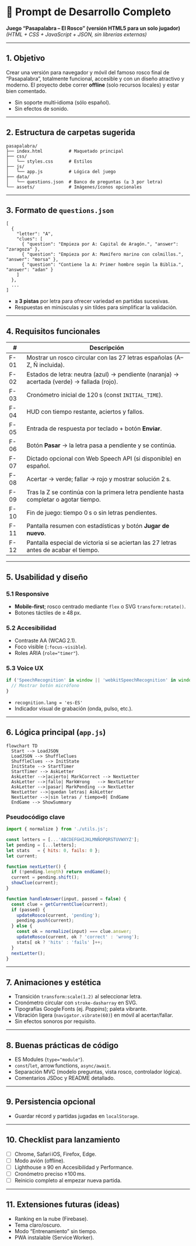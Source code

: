 # 📜 Prompt de Desarrollo Completo  
**Juego “Pasapalabra – El Rosco” (versión HTML5 para un solo jugador)**  
*(HTML + CSS + JavaScript + JSON, sin librerías externas)*  

---

## 1. Objetivo  
Crear una versión para navegador y móvil del famoso rosco final de “Pasapalabra”, totalmente funcional, accesible y con un diseño atractivo y moderno. El proyecto debe correr **offline** (solo recursos locales) y estar bien comentado.  
- Sin soporte multi‑idioma (sólo español).  
- Sin efectos de sonido.  

---

## 2. Estructura de carpetas sugerida  

```text
pasapalabra/
├── index.html          # Maquetado principal
├── css/
│   └── styles.css      # Estilos
├── js/
│   └── app.js          # Lógica del juego
├── data/
│   └── questions.json  # Banco de preguntas (≥ 3 por letra)
└── assets/             # Imágenes/íconos opcionales
```

---

## 3. Formato de `questions.json`  

```jsonc
[
  {
    "letter": "A",
    "clues": [
      { "question": "Empieza por A: Capital de Aragón.", "answer": "zaragoza" },
      { "question": "Empieza por A: Mamífero marino con colmillos.", "answer": "morsa" },
      { "question": "Contiene la A: Primer hombre según la Biblia.", "answer": "adan" }
    ]
  },
  ...
]
```

- **≥ 3 pistas** por letra para ofrecer variedad en partidas sucesivas.  
- Respuestas en minúsculas y sin tildes para simplificar la validación.

---

## 4. Requisitos funcionales  

| # | Descripción |
|---|-------------|
| F-01 | Mostrar un rosco circular con las 27 letras españolas (A–Z, Ñ incluida). |
| F-02 | Estados de letra: neutra (azul) → pendiente (naranja) → acertada (verde) → fallada (rojo). |
| F-03 | Cronómetro inicial de 120 s (const `INITIAL_TIME`). |
| F-04 | HUD con tiempo restante, aciertos y fallos. |
| F-05 | Entrada de respuesta por teclado + botón **Enviar**. |
| F-06 | Botón **Pasar** → la letra pasa a pendiente y se continúa. |
| F-07 | Dictado opcional con Web Speech API (si disponible) en español. |
| F-08 | Acertar → verde; fallar → rojo y mostrar solución 2 s. |
| F-09 | Tras la Z se continúa con la primera letra pendiente hasta completar o agotar tiempo. |
| F-10 | Fin de juego: tiempo 0 s o sin letras pendientes. |
| F-11 | Pantalla resumen con estadísticas y botón **Jugar de nuevo**. |
| F-12 | Pantalla especial de victoria si se aciertan las 27 letras antes de acabar el tiempo. |

---

## 5. Usabilidad y diseño  

### 5.1 Responsive  
- **Mobile‑first**; rosco centrado mediante `flex` o SVG `transform:rotate()`.  
- Botones táctiles de ≥ 48 px.  

### 5.2 Accesibilidad  
- Contraste AA (WCAG 2.1).  
- Foco visible (`:focus-visible`).  
- Roles ARIA (`role="timer"`).  

### 5.3 Voice UX  
```js
if ('SpeechRecognition' in window || 'webkitSpeechRecognition' in window) {
  // Mostrar botón micrófono
}
```
- `recognition.lang = 'es-ES'`  
- Indicador visual de grabación (onda, pulso, etc.).  

---

## 6. Lógica principal (`app.js`)  

```mermaid
flowchart TD
  Start --> LoadJSON
  LoadJSON --> ShuffleClues
  ShuffleClues --> InitState
  InitState --> StartTimer
  StartTimer --> AskLetter
  AskLetter -->|acierto| MarkCorrect --> NextLetter
  AskLetter -->|fallo| MarkWrong   --> NextLetter
  AskLetter -->|pasar| MarkPending --> NextLetter
  NextLetter -->|quedan letras| AskLetter
  NextLetter -->|sin letras / tiempo=0| EndGame
  EndGame --> ShowSummary
```

### Pseudocódigo clave  

```js
import { normalize } from './utils.js';

const letters = [...'ABCDEFGHIJKLMNÑOPQRSTUVWXYZ'];
let pending = [...letters];
let stats   = { hits: 0, fails: 0 };
let current;

function nextLetter() {
  if (!pending.length) return endGame();
  current = pending.shift();
  showClue(current);
}

function handleAnswer(input, passed = false) {
  const clue = getCurrentClue(current);
  if (passed) {
    updateRosco(current, 'pending');
    pending.push(current);
  } else {
    const ok = normalize(input) === clue.answer;
    updateRosco(current, ok ? 'correct' : 'wrong');
    stats[ ok ? 'hits' : 'fails' ]++;
  }
  nextLetter();
}
```

---

## 7. Animaciones y estética  

- Transición `transform:scale(1.2)` al seleccionar letra.  
- Cronómetro circular con `stroke-dasharray` en SVG.  
- Tipografías Google Fonts (ej. *Poppins*); paleta vibrante.  
- Vibración ligera (`navigator.vibrate(60)`) en móvil al acertar/fallar.  
- Sin efectos sonoros por requisito.  

---

## 8. Buenas prácticas de código  

- ES Modules (`type="module"`).  
- `const`/`let`, arrow functions, `async/await`.  
- Separación MVC (modelo preguntas, vista rosco, controlador lógica).  
- Comentarios JSDoc y README detallado.  

---

## 9. Persistencia opcional  

- Guardar récord y partidas jugadas en `localStorage`.  

---

## 10. Checklist para lanzamiento  

- [ ] Chrome, Safari iOS, Firefox, Edge.  
- [ ] Modo avión (offline).  
- [ ] Lighthouse ≥ 90 en Accesibilidad y Performance.  
- [ ] Cronómetro preciso ±100 ms.  
- [ ] Reinicio completo al empezar nueva partida.  

---

## 11. Extensiones futuras (ideas)  

- Ranking en la nube (Firebase).  
- Tema claro/oscuro.  
- Modo “Entrenamiento” sin tiempo.  
- PWA instalable (Service Worker).  
